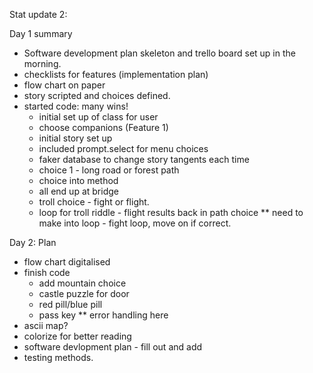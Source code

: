 Stat update 2: 

Day 1 summary
- Software development plan skeleton and trello board set up in the morning. 
- checklists for features (implementation plan)
- flow chart on paper 
- story scripted and choices defined. 
- started code: many wins!
    - initial set up of class for user 
    - choose companions (Feature 1)
    - initial story set up
    - included prompt.select for menu choices 
    - faker database to change story tangents each time
    - choice 1 - long road or forest path 
    - choice into method
    - all end up at bridge 
    - troll choice - fight or flight. 
    - loop for troll riddle - flight results back in path choice ** need to make into loop 
                            - fight loop, move on if correct. 



Day 2: Plan 
- flow chart digitalised 
- finish code
    - add mountain choice 
    - castle puzzle for door 
    - red pill/blue pill 
    - pass key ** error handling here 
- ascii map? 
- colorize for better reading 
- software devlopment plan - fill out and add
- testing methods. 
